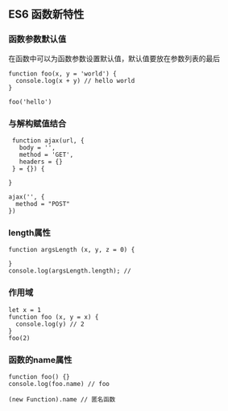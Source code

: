 ## ES6 函数新特性

### 函数参数默认值
在函数中可以为函数参数设置默认值，默认值要放在参数列表的最后

```
function foo(x, y = 'world') {
  console.log(x + y) // hello world
}

foo('hello')
```

### 与解构赋值结合
```
 function ajax(url, {
   body = '',
   method = 'GET',
   headers = {}
 } = {}) {
  
}

ajax('', {
  method = "POST"
})

```

### length属性
```
function argsLength (x, y, z = 0) {

}
console.log(argsLength.length); // 
```

### 作用域
```
let x = 1
function foo (x, y = x) {
  console.log(y) // 2
}
foo(2)
```

### 函数的name属性
```
function foo() {}
console.log(foo.name) // foo

(new Function).name // 匿名函数
```